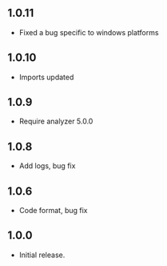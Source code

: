 ## 1.0.11

- Fixed a bug specific to windows platforms
 
## 1.0.10

- Imports updated

## 1.0.9

- Require analyzer 5.0.0

## 1.0.8

- Add logs, bug fix

## 1.0.6

- Code format, bug fix

## 1.0.0

- Initial release.
